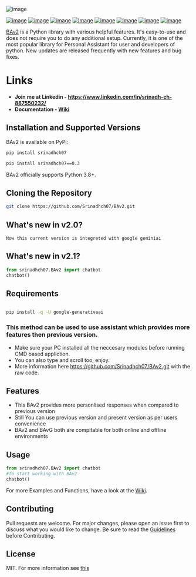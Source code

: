 ![image](https://brunda1.odoo.com/web/image/website/1/logo/MakeItSimple?unique=14c3757)

[![image](https://flat.badgen.net/github/stars/Srinadhch07/BAv2)](https://github.com/Srinadhch07/BAv2/stargazers) [![image](https://flat.badgen.net/github/forks/Srinadhch07/BAv2)](https://github.com/Srinadhch07/BAv2/network/members)
[![image](https://flat.badgen.net/github/open-issues/Srinadhch07/BAv2)](https://github.com/Srinadhch07/BAv2/issues)
[![image](https://flat.badgen.net/github/open-prs/Srinadhch07/BAv2)](https://github.com/Srinadhch07/BAv2/pulls)
[![image](https://flat.badgen.net/github/commits/Srinadhch07/BAv2)](https://github.com/Srinadhch07/BAv2/commits/master)
[![image](https://flat.badgen.net/github/license/Srinadhch07/BAv2)](https://github.com/Srinadhch07/BAv2/LICENCE)
[![image](https://flat.badgen.net/github/contributors/Srinadhch07/BAv2)](https://github.com/Srinadhch07/BAv2/graphs/contributors)
[![image](https://flat.badgen.net/github/release/Srinadhch07/BAv2)](https://github.com/Srinadhch07/BAv2/releases)
<!-- ![logo](https://github.com/Srinadhch07/BAv2/raw/master/Images/logo.png?raw=true) -->



[BAv2](https://pypi.org/project/srinadhch07/) is a Python library with various helpful features. It's easy-to-use and does not require you to do any additional setup. Currently, it is one of the most popular library for Personal Assistant for user and developers of python. New updates are released frequently with new features and bug fixes.

# Links

- **Join me at Linkedin - https://www.linkedin.com/in/srinadh-ch-887550232/**
- **Documentation - [Wiki](https://github.com/Srinadhch07/BAv2/wiki)**

## Installation and Supported Versions

BAv2 is available on PyPi:

```bash
pip install srinadhch07
```

```bash
pip install srinadhch07==0.3
```

BAv2 officially supports Python 3.8+.

## Cloning the Repository

```bash
git clone https://github.com/Srinadhch07/BAv2.git
```
## What's new in v2.0?
```
Now this current version is integreted with google geminiai
```
## What's new in v2.1?
```py
from srinadhch07.BAv2 import chatbot
chatbot()
```
## Requirements
```bash

pip install -q -U google-generativeai

```
### This method can be used to use assistant which provides more features then previous version.
- Make sure your PC installed all the neccesary modules before running CMD  based appliction.
- You can also type and scroll too, enjoy.
- More information here https://github.com/Srinadhch07/BAv2.git with the raw code.

## Features

- This BAv2 provides more personlised responses when compared to previous version
- Still You can use previous version and present version as per users convenience
- BAv2 and BAvG both are compitable for both online and offline environments

## Usage

```py
from srinadhch07.BAv2 import chatbot
#To start working with BAv2 
chatbot()

```

For more Examples and Functions, have a look at the [Wiki](https://github.com/Srinadhch07/BAv2/wiki).

## Contributing

Pull requests are welcome. For major changes, please open an issue first to discuss what you would like to change.
Be sure to read the [Guidelines](https://github.com/Srinadhch07/BAv2/blob/master/CONTRIBUTING.md) before Contributing.

## License

MIT.
For more information see [this](https://github.com/Srinadhch07/BAv2/blob/master/LICENSE)
